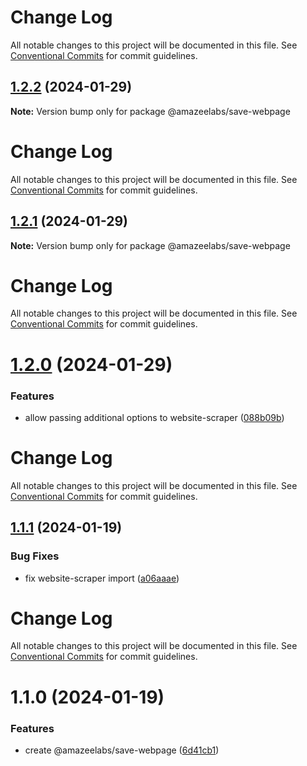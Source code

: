 # Change Log

All notable changes to this project will be documented in this file. See
[Conventional Commits](https://conventionalcommits.org) for commit guidelines.

## [1.2.2](https://github.com/AmazeeLabs/silverback-mono/compare/@amazeelabs/save-webpage@1.2.1...@amazeelabs/save-webpage@1.2.2) (2024-01-29)

**Note:** Version bump only for package @amazeelabs/save-webpage

# Change Log

All notable changes to this project will be documented in this file. See
[Conventional Commits](https://conventionalcommits.org) for commit guidelines.

## [1.2.1](https://github.com/AmazeeLabs/silverback-mono/compare/@amazeelabs/save-webpage@1.2.0...@amazeelabs/save-webpage@1.2.1) (2024-01-29)

**Note:** Version bump only for package @amazeelabs/save-webpage

# Change Log

All notable changes to this project will be documented in this file. See
[Conventional Commits](https://conventionalcommits.org) for commit guidelines.

# [1.2.0](https://github.com/AmazeeLabs/silverback-mono/compare/@amazeelabs/save-webpage@1.1.1...@amazeelabs/save-webpage@1.2.0) (2024-01-29)

### Features

- allow passing additional options to website-scraper
  ([088b09b](https://github.com/AmazeeLabs/silverback-mono/commit/088b09bd877842e970c115d0851f61c8b2cd0658))

# Change Log

All notable changes to this project will be documented in this file. See
[Conventional Commits](https://conventionalcommits.org) for commit guidelines.

## [1.1.1](https://github.com/AmazeeLabs/silverback-mono/compare/@amazeelabs/save-webpage@1.1.0...@amazeelabs/save-webpage@1.1.1) (2024-01-19)

### Bug Fixes

- fix website-scraper import
  ([a06aaae](https://github.com/AmazeeLabs/silverback-mono/commit/a06aaaef5178c2268461bca0bb1ee14fb55c58da))

# Change Log

All notable changes to this project will be documented in this file. See
[Conventional Commits](https://conventionalcommits.org) for commit guidelines.

# 1.1.0 (2024-01-19)

### Features

- create @amazeelabs/save-webpage
  ([6d41cb1](https://github.com/AmazeeLabs/silverback-mono/commit/6d41cb17f3e033625e7bd2784dd337484b15d644))

